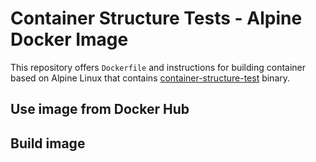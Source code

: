 # Container Structure Tests - Alpine Docker Image

This repository offers `Dockerfile` and instructions for building container
based on Alpine Linux that contains [container-structure-test](https://github.com/GoogleCloudPlatform/container-structure-test)
binary.

## Use image from Docker Hub

## Build image
